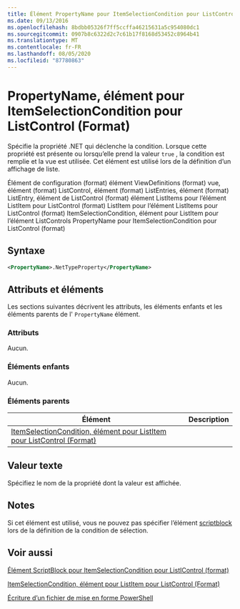 ```yaml
---
title: Élément PropertyName pour ItemSelectionCondition pour ListControl (format) | Microsoft Docs
ms.date: 09/13/2016
ms.openlocfilehash: 8bdbb05326f7ff5ccffa46215631a5c954080dc1
ms.sourcegitcommit: 0907b8c6322d2c7c61b17f8168d53452c8964b41
ms.translationtype: MT
ms.contentlocale: fr-FR
ms.lasthandoff: 08/05/2020
ms.locfileid: "87780863"
---
```

# <a name="propertyname-element-for-itemselectioncondition-for-listcontrol-format"></a>PropertyName, élément pour ItemSelectionCondition pour ListControl (Format)

Spécifie la propriété .NET qui déclenche la condition. Lorsque cette propriété est présente ou lorsqu’elle prend la valeur `true` , la condition est remplie et la vue est utilisée. Cet élément est utilisé lors de la définition d’un affichage de liste.

Élément de configuration (format) élément ViewDefinitions (format) vue, élément (format) ListControl, élément (format) ListEntries, élément (format) ListEntry, élément de ListControl (format) élément ListItems pour l’élément ListItem pour ListControl (format) ListItem pour l’élément ListItems pour ListControl (format) ItemSelectionCondition, élément pour ListItem pour l’élément ListControls PropertyName pour ItemSelectionCondition pour ListControl (format)

## <a name="syntax"></a>Syntaxe

```xml
<PropertyName>.NetTypeProperty</PropertyName>
```

## <a name="attributes-and-elements"></a>Attributs et éléments

Les sections suivantes décrivent les attributs, les éléments enfants et les éléments parents de l' `PropertyName` élément.

### <a name="attributes"></a>Attributs

Aucun.

### <a name="child-elements"></a>Éléments enfants

Aucun.

### <a name="parent-elements"></a>Éléments parents

|Élément|Description|
|-------------|-----------------|
|[ItemSelectionCondition, élément pour ListItem pour ListControl (Format)](./itemselectioncondition-element-for-listitem-for-listcontrol-format.md)||

## <a name="text-value"></a>Valeur texte

Spécifiez le nom de la propriété dont la valeur est affichée.

## <a name="remarks"></a>Notes

Si cet élément est utilisé, vous ne pouvez pas spécifier l’élément [scriptblock](./scriptblock-element-for-itemselectioncondition-for-listcontrol-format.md) lors de la définition de la condition de sélection.

## <a name="see-also"></a>Voir aussi

[Élément ScriptBlock pour ItemSelectionCondition pour ListIControl (format)](./scriptblock-element-for-itemselectioncondition-for-listcontrol-format.md)

[ItemSelectionCondition, élément pour ListItem pour ListControl (Format)](./itemselectioncondition-element-for-listitem-for-listcontrol-format.md)

[Écriture d’un fichier de mise en forme PowerShell](./writing-a-powershell-formatting-file.md)
